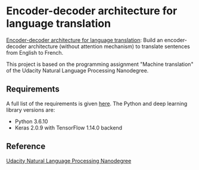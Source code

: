 # Encoder-decoder architecture for language translation


[Encoder-decoder architecture for language translation](https://github.com/vgkortsas/NLP_projects/blob/master/Encoder_decoder_language_translation/Encoder_decoder_translation.ipynb): Build an encoder-decoder architecture (without attention mechanism) to translate sentences from English to French.

This project is based on the programming assignment "Machine translation" of the Udacity Natural Language Processing Nanodegree.

## Requirements
A full list of the requirements is given [here](https://github.com/vgkortsas/NLP_projects/blob/master/Encoder_decoder_language_translation/requirements.txt). The Python and deep learning library versions are:
- Python 3.6.10
- Keras 2.0.9 with TensorFlow 1.14.0 backend

## Reference
[Udacity Natural Language Processing Nanodegree](https://www.udacity.com/course/natural-language-processing-nanodegree--nd892)